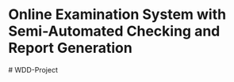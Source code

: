 # Online Examination System with Semi-Automated Checking and Report Generation
#   W D D - P r o j e c t  
 